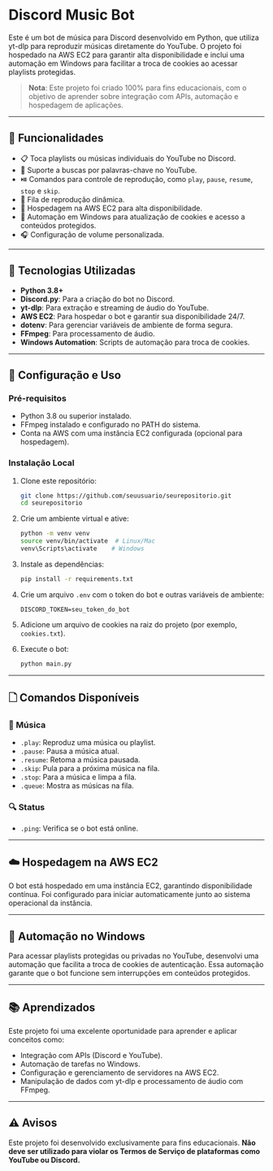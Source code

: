 # Discord Music Bot

Este é um bot de música para Discord desenvolvido em Python, que utiliza yt-dlp para reproduzir músicas diretamente do YouTube. O projeto foi hospedado na AWS EC2 para garantir alta disponibilidade e inclui uma automação em Windows para facilitar a troca de cookies ao acessar playlists protegidas.

> **Nota**: Este projeto foi criado 100% para fins educacionais, com o objetivo de aprender sobre integração com APIs, automação e hospedagem de aplicações.

---

## 🚀 Funcionalidades

- 📋 Toca playlists ou músicas individuais do YouTube no Discord.
- 🔎 Suporte a buscas por palavras-chave no YouTube.
- ⏯️ Comandos para controle de reprodução, como `play`, `pause`, `resume`, `stop` e `skip`.
- 📂 Fila de reprodução dinâmica.
- 🔧 Hospedagem na AWS EC2 para alta disponibilidade.
- 🤖 Automação em Windows para atualização de cookies e acesso a conteúdos protegidos.
- 🎧 Configuração de volume personalizada.

---

## 🔦 Tecnologias Utilizadas

- **Python 3.8+**
- **Discord.py**: Para a criação do bot no Discord.
- **yt-dlp**: Para extração e streaming de áudio do YouTube.
- **AWS EC2**: Para hospedar o bot e garantir sua disponibilidade 24/7.
- **dotenv**: Para gerenciar variáveis de ambiente de forma segura.
- **FFmpeg**: Para processamento de áudio.
- **Windows Automation**: Scripts de automação para troca de cookies.

---

## 🔧 Configuração e Uso

### Pré-requisitos

- Python 3.8 ou superior instalado.
- FFmpeg instalado e configurado no PATH do sistema.
- Conta na AWS com uma instância EC2 configurada (opcional para hospedagem).

### Instalação Local

1. Clone este repositório:

    ```bash
    git clone https://github.com/seuusuario/seurepositorio.git
    cd seurepositorio
    ```

2. Crie um ambiente virtual e ative:

    ```bash
    python -m venv venv
    source venv/bin/activate  # Linux/Mac
    venv\Scripts\activate    # Windows
    ```

3. Instale as dependências:

    ```bash
    pip install -r requirements.txt
    ```

4. Crie um arquivo `.env` com o token do bot e outras variáveis de ambiente:

    ```env
    DISCORD_TOKEN=seu_token_do_bot
    ```

5. Adicione um arquivo de cookies na raiz do projeto (por exemplo, `cookies.txt`).

6. Execute o bot:

    ```bash
    python main.py
    ```

---

## 🗋 Comandos Disponíveis

### 🎵 Música

- `.play`: Reproduz uma música ou playlist.
- `.pause`: Pausa a música atual.
- `.resume`: Retoma a música pausada.
- `.skip`: Pula para a próxima música na fila.
- `.stop`: Para a música e limpa a fila.
- `.queue`: Mostra as músicas na fila.

### 🔍 Status

- `.ping`: Verifica se o bot está online.

---

## ☁️ Hospedagem na AWS EC2

O bot está hospedado em uma instância EC2, garantindo disponibilidade contínua. Foi configurado para iniciar automaticamente junto ao sistema operacional da instância.

---

## 🤖 Automação no Windows

Para acessar playlists protegidas ou privadas no YouTube, desenvolvi uma automação que facilita a troca de cookies de autenticação. Essa automação garante que o bot funcione sem interrupções em conteúdos protegidos.

---

## 📚 Aprendizados

Este projeto foi uma excelente oportunidade para aprender e aplicar conceitos como:

- Integração com APIs (Discord e YouTube).
- Automação de tarefas no Windows.
- Configuração e gerenciamento de servidores na AWS EC2.
- Manipulação de dados com yt-dlp e processamento de áudio com FFmpeg.

---

## ⚠️ Avisos

Este projeto foi desenvolvido exclusivamente para fins educacionais. **Não deve ser utilizado para violar os Termos de Serviço de plataformas como YouTube ou Discord.**
